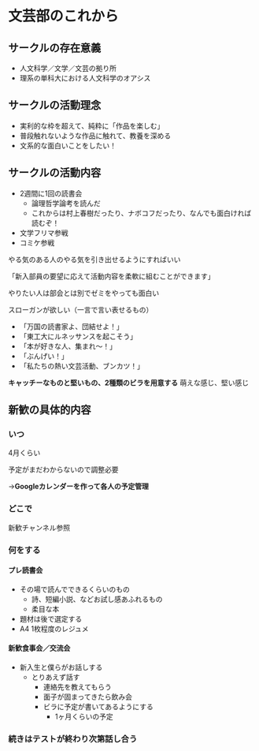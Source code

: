 # 文芸部のこれから

## サークルの存在意義

- 人文科学／文学／文芸の拠り所
- 理系の単科大における人文科学のオアシス

## サークルの活動理念

- 実利的な枠を超えて、純粋に「作品を楽しむ」
- 普段触れないような作品に触れて、教養を深める
- 文系的な面白いことをしたい！

## サークルの活動内容

- 2週間に1回の読書会
    - 論理哲学論考を読んだ
    - これからは村上春樹だったり、ナボコフだったり、なんでも面白ければ読むぞ！
- 文学フリマ参戦
- コミケ参戦

やる気のある人のやる気を引き出せるようにすればいい

「新入部員の要望に応えて活動内容を柔軟に組むことができます」

やりたい人は部会とは別でゼミをやっても面白い

スローガンが欲しい（一言で言い表せるもの）

- 「万国の読書家よ、団結せよ！」
- 「東工大にルネッサンスを起こそう」
- 「本が好きな人、集まれ〜！」
- 「ぶんげい！」
- 「私たちの熱い文芸活動、ブンカツ！」

**キャッチーなものと堅いもの、2種類のビラを用意する**
萌えな感じ、堅い感じ

## 新歓の具体的内容

### いつ

4月くらい

予定がまだわからないので調整必要

→**Googleカレンダーを作って各人の予定管理**

### どこで

新歓チャンネル参照

### 何をする

#### プレ読書会
- その場で読んでできるくらいのもの
     - 詩、短編小説、などお試し感あふれるもの
     - 柔目な本
- 題材は後で選定する
- A4 1枚程度のレジュメ

#### 新歓食事会／交流会
- 新入生と僕らがお話しする
  - とりあえず話す
    - 連絡先を教えてもらう
    - 面子が固まってきたら飲み会
    - ビラに予定が書いてあるようにする
      - 1ヶ月くらいの予定

### 続きはテストが終わり次第話し合う


